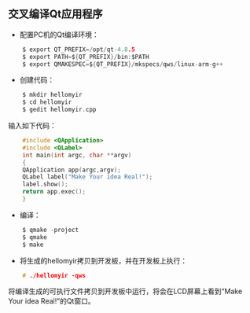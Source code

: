 ## 交叉编译Qt应用程序

* 配置PC机的Qt编译环境：

```c
    $ export QT_PREFIX=/opt/qt-4.8.5
    $ export PATH=${QT_PREFIX}/bin:$PATH
    $ export QMAKESPEC=${QT_PREFIX}/mkspecs/qws/linux-arm-g++
```

* 创建代码：

```c
    $ mkdir hellomyir
    $ cd hellomyir
    $ gedit hellomyir.cpp
```

输入如下代码：

```c
    #include <QApplication>
    #include <QLabel>
    int main(int argc, char **argv)
    {
    QApplication app(argc,argv);
    QLabel label("Make Your idea Real!");
    label.show();
    return app.exec();
    }
```

* 编译：

```c
    $ qmake -project
    $ qmake
    $ make
```
* 将生成的hellomyir拷贝到开发板，并在开发板上执行：

```c
    # ./hellomyir -qws
```

将编译生成的可执行文件拷贝到开发板中运行，将会在LCD屏幕上看到“Make Your idea Real!”的Qt窗口。
